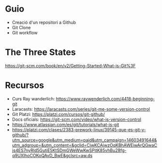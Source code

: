 # Guio

- Creació d'un repositori a Github
- Git Clone
- Git workflow


# The Three States

https://git-scm.com/book/en/v2/Getting-Started-What-is-Git%3F

# Recursos

- Curs Ray wanderlich: https://www.raywenderlich.com/4418-beginning-git
- Laracasts: https://laracasts.com/series/git-me-some-version-control
- Git Platzi: https://platzi.com/cursos/git-github/
- Docs oficials: https://git-scm.com/video/what-is-version-control
- https://www.atlassian.com/es/git/tutorials/what-is-git
- https://platzi.com/clases/2383-prework-linux/39145-que-es-git-y-github/?utm_source=google&utm_medium=paid&utm_campaign=14603491644&utm_adgroup=&utm_content=&gclid=CjwKCAjwzOqKBhAWEiwArQGwaCjs4ES7nyRld5GutiE5KtSDmGWeWwKwSPjtK85vhBu28fg-q9UXIhoCOKoQAvD_BwE&gclsrc=aw.ds
